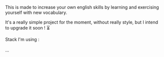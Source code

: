 This is made to increase your own english skills by learning and exercising yourself with new vocabulary.

It's a really simple project for the moment, without really style, but I intend to upgrade it soon ! ⏳

Stack I'm using : <br></br>
...
